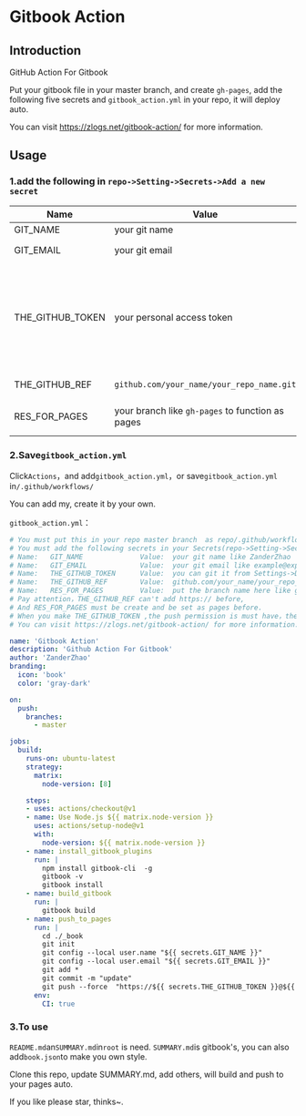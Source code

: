 # Gitbook Action

## Introduction

GitHub Action For Gitbook

Put your gitbook file in your master branch, and create `gh-pages`, add the following five secrets and `gitbook_action.yml` in your repo, it will deploy auto.

You can visit <https://zlogs.net/gitbook-action/> for more information.

## Usage

### 1.add the following in `repo->Setting->Secrets->Add a new secret`

| Name             | Value                                            | Tip                                                          |
| ---------------- | ------------------------------------------------ | ------------------------------------------------------------ |
| GIT_NAME         | your git name                                    | like zanderzhao                                              |
| GIT_EMAIL        | your git email                                   | like example@exp.com                                         |
| THE_GITHUB_TOKEN | your personal access token                       | get the token from`Settings->Developer settings->Personal access tokens->Generate new token`,when you make it, push permission is  needed. |
| THE_GITHUB_REF   | `github.com/your_name/your_repo_name.git`        | can **not** add`https://`                                    |
| RES_FOR_PAGES    | your branch like `gh-pages` to function as pages | create the pages before and set it  as pages                 |



### 2.Save`gitbook_action.yml`

Click`Actions`，and add`gitbook_action.yml`，or save`gitbook_action.yml` in`/.github/workflows/`

You can add my, create it by your own.

`gitbook_action.yml`：

```yml
# You must put this in your repo master branch  as repo/.github/workflow/gitbook_action.yml
# You must add the following secrets in your Secrets(repo->Setting->Secrets->Add a new secret)  
# Name:   GIT_NAME              Value:  your git name like ZanderZhao
# Name:   GIT_EMAIL             Value:  your git email like example@exp.com
# Name:   THE_GITHUB_TOKEN      Value:  you can git it from Settings->Developer settings->Personal access tokens->Generate new token
# Name:   THE_GITHUB_REF        Value:  github.com/your_name/your_repo_name.git
# Name:   RES_FOR_PAGES         Value:  put the branch name here like gh-pages,where the build book you want put for
# Pay attention，THE_GITHUB_REF can't add https:// before, 
# And RES_FOR_PAGES must be create and be set as pages before.
# When you make THE_GITHUB_TOKEN ,the push permission is must have，the others, you can add.
# You can visit https://zlogs.net/gitbook-action/ for more information.

name: 'Gitbook Action'
description: 'Github Action For Gitbook'
author: 'ZanderZhao'
branding:
  icon: 'book'
  color: 'gray-dark'

on:
  push:
    branches:    
      - master

jobs:
  build:
    runs-on: ubuntu-latest
    strategy:
      matrix:
        node-version: [8]

    steps:
    - uses: actions/checkout@v1
    - name: Use Node.js ${{ matrix.node-version }}
      uses: actions/setup-node@v1
      with:
        node-version: ${{ matrix.node-version }}
    - name: install_gitbook_plugins
      run: |
        npm install gitbook-cli  -g
        gitbook -v
        gitbook install
    - name: build_gitbook
      run: |
        gitbook build
    - name: push_to_pages
      run: |
        cd ./_book
        git init
        git config --local user.name "${{ secrets.GIT_NAME }}"
        git config --local user.email "${{ secrets.GIT_EMAIL }}"
        git add *
        git commit -m "update"
        git push --force  "https://${{ secrets.THE_GITHUB_TOKEN }}@${{ secrets.THE_GITHUB_REF }}" master:${{ secrets.RES_FOR_PAGES }}
      env:
        CI: true
```



### 3.To use

`README.md`an`SUMMARY.md`in`root` is need. `SUMMARY.md`is gitbook's, you can also add`book.json`to make you own style.

Clone this repo, update SUMMARY.md, add others, will build and push to your pages auto.

If you like please star, thinks~.

